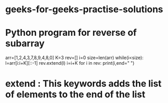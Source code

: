 # geeks-for-geeks-practise-solutions
# Python program for reverse of subarray
arr=[1,2,4,3,7,8,9,4,8,0]
K=3
rev=[]
i=0
size=len(arr)
while(i<size):
    l=arr[i:i+K][::-1]
    rev.extend(l)
    i=i+K
for i in rev:
    print(i,end=" ")
    
 # extend : This keywords adds the list of elements to the end of the list
